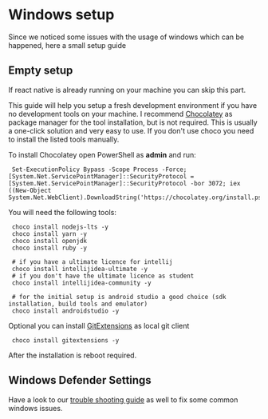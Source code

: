 # Windows setup

Since we noticed some issues with the usage of windows which can be happened, here a small setup guide

## Empty setup

If react native is already running on your machine you can skip this part.

This guide will help you setup a fresh development environment if you have no development tools on your machine.
I recommend [Chocolatey](https://chocolatey.org/) as package manager for the tool installation, but is not required. 
This is usually a one-click solution and very easy to use. If you don't use choco you need to install the listed tools manually.

To install Chocolatey open PowerShell as **admin** and run:
 
 ````shell script
  Set-ExecutionPolicy Bypass -Scope Process -Force; [System.Net.ServicePointManager]::SecurityProtocol = [System.Net.ServicePointManager]::SecurityProtocol -bor 3072; iex ((New-Object System.Net.WebClient).DownloadString('https://chocolatey.org/install.ps1'))
 ````

You will need the following tools:
 ````shell script
  choco install nodejs-lts -y
  choco install yarn -y
  choco install openjdk
  choco install ruby -y
  
  # if you have a ultimate licence for intellij
  choco install intellijidea-ultimate -y
  # if you don't have the ultimate licence as student
  choco install intellijidea-community -y

  # for the initial setup is android studio a good choice (sdk installation, build tools and emulator)
  choco install androidstudio -y
````
 Optional you can install [GitExtensions](https://gitextensions.github.io/) as local git client
 ````shell script
  choco install gitextensions -y
````

After the installation is reboot required.

## Windows Defender Settings

Have a look to our [trouble shooting guide](02-troubleshooting.md) as well to fix some common windows issues.
